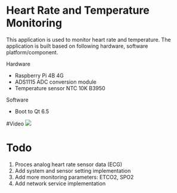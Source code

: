 # Heart Rate and Temperature Monitoring 
This application is used to monitor heart rate and temperature.
The application is built based on following hardware, software platform/component.

Hardware
- Raspberry Pi 4B 4G
- ADS1115 ADC conversion module
- Temperature sensor NTC 10K B3950

Software
- Boot to Qt 6.5

#Video
[<img src="https://i.ytimg.com/vi/0ZlhIj-2R3w/hqdefault.jpg">](https://youtu.be/0ZlhIj-2R3w "Heart rate and temperature monitoring demo")

# Todo
1. Proces analog heart rate sensor data (ECG)
2. Add system and sensor setting implementation
3. Add more monitoring parameters: ETCO2, SPO2
4. Add network service implementation
